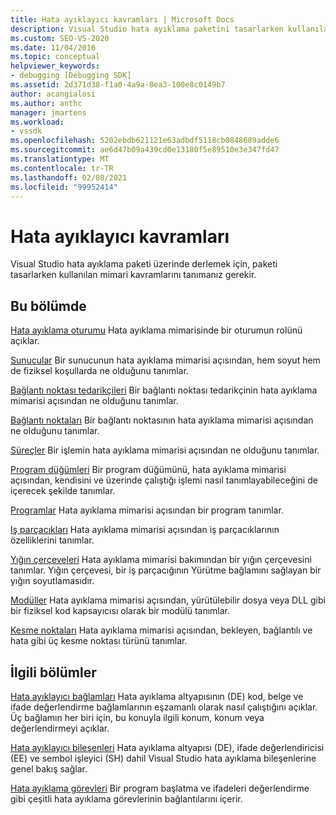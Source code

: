 ```yaml
---
title: Hata ayıklayıcı kavramları | Microsoft Docs
description: Visual Studio hata ayıklama paketini tasarlarken kullanılan mimari kavramlar hakkında bilgi edinin ve bu pakette derleme yapmanıza yardımcı olur.
ms.custom: SEO-VS-2020
ms.date: 11/04/2016
ms.topic: conceptual
helpviewer_keywords:
- debugging [Debugging SDK]
ms.assetid: 2d371d38-f1a0-4a9a-8ea3-100e8c0149b7
author: acangialosi
ms.author: anthc
manager: jmartens
ms.workload:
- vssdk
ms.openlocfilehash: 5202ebdb621121e63adbdf5118cb0848689adde6
ms.sourcegitcommit: ae6d47b09a439cd0e13180f5e89510e3e347fd47
ms.translationtype: MT
ms.contentlocale: tr-TR
ms.lasthandoff: 02/08/2021
ms.locfileid: "99952414"
---
```

# <a name="debugger-concepts"></a>Hata ayıklayıcı kavramları
Visual Studio hata ayıklama paketi üzerinde derlemek için, paketi tasarlarken kullanılan mimari kavramlarını tanımanız gerekir.

## <a name="in-this-section"></a>Bu bölümde
 [Hata ayıklama oturumu](../../extensibility/debugger/debug-session.md) Hata ayıklama mimarisinde bir oturumun rolünü açıklar.

 [Sunucular](../../extensibility/debugger/servers-visual-studio-sdk.md) Bir sunucunun hata ayıklama mimarisi açısından, hem soyut hem de fiziksel koşullarda ne olduğunu tanımlar.

 [Bağlantı noktası tedarikçileri](../../extensibility/debugger/port-suppliers.md) Bir bağlantı noktası tedarikçinin hata ayıklama mimarisi açısından ne olduğunu tanımlar.

 [Bağlantı noktaları](../../extensibility/debugger/ports.md) Bir bağlantı noktasının hata ayıklama mimarisi açısından ne olduğunu tanımlar.

 [Süreçler](../../extensibility/debugger/processes.md) Bir işlemin hata ayıklama mimarisi açısından ne olduğunu tanımlar.

 [Program düğümleri](../../extensibility/debugger/program-nodes.md) Bir program düğümünü, hata ayıklama mimarisi açısından, kendisini ve üzerinde çalıştığı işlemi nasıl tanımlayabileceğini de içerecek şekilde tanımlar.

 [Programlar](../../extensibility/debugger/programs.md) Hata ayıklama mimarisi açısından bir program tanımlar.

 [Iş parçacıkları](../../extensibility/debugger/threads.md) Hata ayıklama mimarisi açısından iş parçacıklarının özelliklerini tanımlar.

 [Yığın çerçeveleri](../../extensibility/debugger/stack-frames.md) Hata ayıklama mimarisi bakımından bir yığın çerçevesini tanımlar. Yığın çerçevesi, bir iş parçacığının Yürütme bağlamını sağlayan bir yığın soyutlamasıdır.

 [Modüller](../../extensibility/debugger/modules.md) Hata ayıklama mimarisi açısından, yürütülebilir dosya veya DLL gibi bir fiziksel kod kapsayıcısı olarak bir modülü tanımlar.

 [Kesme noktaları](../../extensibility/debugger/breakpoints-visual-studio-sdk.md) Hata ayıklama mimarisi açısından, bekleyen, bağlantılı ve hata gibi üç kesme noktası türünü tanımlar.

## <a name="related-sections"></a>İlgili bölümler
 [Hata ayıklayıcı bağlamları](../../extensibility/debugger/debugger-contexts.md) Hata ayıklama altyapısının (DE) kod, belge ve ifade değerlendirme bağlamlarının eşzamanlı olarak nasıl çalıştığını açıklar. Üç bağlamın her biri için, bu konuyla ilgili konum, konum veya değerlendirmeyi açıklar.

 [Hata ayıklayıcı bileşenleri](../../extensibility/debugger/debugger-components.md) Hata ayıklama altyapısı (DE), ifade değerlendiricisi (EE) ve sembol işleyici (SH) dahil Visual Studio hata ayıklama bileşenlerine genel bakış sağlar.

 [Hata ayıklama görevleri](../../extensibility/debugger/debugging-tasks.md) Bir program başlatma ve ifadeleri değerlendirme gibi çeşitli hata ayıklama görevlerinin bağlantılarını içerir.
